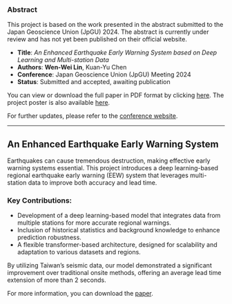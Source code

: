 ### Abstract
This project is based on the work presented in the abstract submitted to the Japan Geoscience Union (JpGU) 2024. The abstract is currently under review and has not yet been published on their official website.

- **Title**: *An Enhanced Earthquake Early Warning System based on Deep Learning and Multi-station Data*
- **Authors**: **Wen-Wei Lin**, Kuan-Yu Chen
- **Conference**: Japan Geoscience Union (JpGU) Meeting 2024
- **Status**: Submitted and accepted, awaiting publication

You can view or download the full paper in PDF format by clicking [here](docs/JPGU2024_paper.pdf). The project poster is also available [here](docs/JPGU_Poster.png).

For further updates, please refer to the [conference website](https://www.jpgu.org/en/).

---

## An Enhanced Earthquake Early Warning System

Earthquakes can cause tremendous destruction, making effective early warning systems essential. This project introduces a deep learning-based regional earthquake early warning (EEW) system that leverages multi-station data to improve both accuracy and lead time.

### Key Contributions:
- Development of a deep learning-based model that integrates data from multiple stations for more accurate regional warnings.
- Inclusion of historical statistics and background knowledge to enhance prediction robustness.
- A flexible transformer-based architecture, designed for scalability and adaptation to various datasets and regions.

By utilizing Taiwan’s seismic data, our model demonstrated a significant improvement over traditional onsite methods, offering an average lead time extension of more than 2 seconds.

For more information, you can download the [paper](docs/JPGU2024_paper.pdf).
